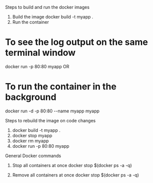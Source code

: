 Steps to build and run the docker images
1. Build the image
docker build -t myapp .
2. Run the container
# To see the log output on the same terminal window
docker run -p 80:80 myapp 
OR
# To run the container in the background
docker run -d -p 80:80 --name myapp myapp


Steps to rebuild the image on code changes
1. docker build -t myapp .
2. docker stop myapp
3. docker rm myapp
4. docker run -p 80:80 myapp

General Docker commands
1. Stop all containers at once
docker stop $(docker ps -a -q)

2. Remove all containers at once 
docker stop $(docker ps -a -q)
